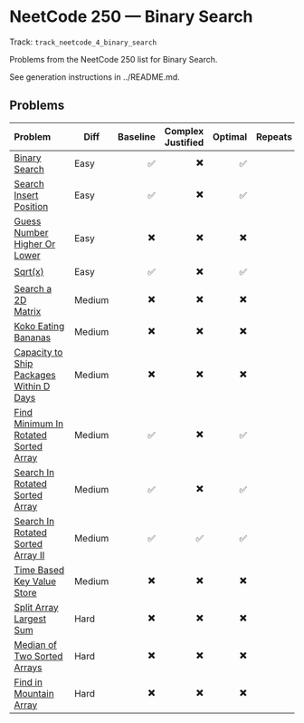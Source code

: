 # NeetCode 250 — Binary Search

Track: `track_neetcode_4_binary_search`

Problems from the NeetCode 250 list for Binary Search.

See generation instructions in ../README.md.

## Problems

| Problem&nbsp;&nbsp;&nbsp;&nbsp;&nbsp;&nbsp; | Diff | Baseline | Complex Justified | Optimal | Repeats | Min Time | Conf | Clarified | Communicated | Stated | Edge Tests | Clean Impl | Mistakes |
|:---|---|---:|---:|---:|---:|---:|---:|---:|---:|---:|---:|---:|---|
| [Binary Search](../problems/0704-binary-search/readme.md)&nbsp;&nbsp;&nbsp;&nbsp;&nbsp;&nbsp; | Easy | ✅ | ✖️ | ✅ |  | 0 | 3 | ✖️ | ✖️ | ✖️ | ✖️                 | ✖️ |  |
| [Search Insert Position](../problems/0035-search-insert-position/readme.md)&nbsp;&nbsp;&nbsp;&nbsp;&nbsp;&nbsp; | Easy | ✅ | ✖️ | ✅ |  | 0 | 2 | ✖️ | ✖️ | ✖️ | ✖️                 | ✖️ |  |
| [Guess Number Higher Or Lower](../problems/0374-guess-number-higher-or-lower/readme.md)&nbsp;&nbsp;&nbsp;&nbsp;&nbsp;&nbsp; | Easy | ✖️ | ✖️ | ✖️ |  | 0 | 1 | ✖️ | ✖️ | ✖️ | ✖️                 | ✖️ |  |
| [Sqrt(x)](../problems/0069-sqrtx/readme.md)&nbsp;&nbsp;&nbsp;&nbsp;&nbsp;&nbsp; | Easy | ✅ | ✖️ | ✅ |  | 0 | 1 | ✖️ | ✖️ | ✖️ | ✖️                 | ✖️ |  |
| [Search a 2D Matrix](../problems/0074-search-a-2d-matrix/readme.md)&nbsp;&nbsp;&nbsp;&nbsp;&nbsp;&nbsp; | Medium | ✖️ | ✖️ | ✖️ |  | 0 | 1 | ✖️ | ✖️ | ✖️ | ✖️                 | ✖️ |  |
| [Koko Eating Bananas](../problems/0875-koko-eating-bananas/readme.md)&nbsp;&nbsp;&nbsp;&nbsp;&nbsp;&nbsp; | Medium | ✖️ | ✖️ | ✖️ |  | 0 | 1 | ✖️ | ✖️ | ✖️ | ✖️                 | ✖️ |  |
| [Capacity to Ship Packages Within D Days](../problems/1011-capacity-to-ship-packages-within-d-days/readme.md)&nbsp;&nbsp;&nbsp;&nbsp;&nbsp;&nbsp; | Medium | ✖️ | ✖️ | ✖️ |  | 0 | 1 | ✖️ | ✖️ | ✖️ | ✖️                 | ✖️ |  |
| [Find Minimum In Rotated Sorted Array](../problems/0153-find-minimum-in-rotated-sorted-array/readme.md)&nbsp;&nbsp;&nbsp;&nbsp;&nbsp;&nbsp; | Medium | ✅ | ✖️ | ✅ |  | 0 | 1 | ✖️ | ✖️ | ✖️ | ✖️                 | ✖️ |  |
| [Search In Rotated Sorted Array](../problems/0033-search-in-rotated-sorted-array/readme.md)&nbsp;&nbsp;&nbsp;&nbsp;&nbsp;&nbsp; | Medium | ✅ | ✖️ | ✅ |  | 0 | 1 | ✖️ | ✖️ | ✖️ | ✖️                 | ✖️ |  |
| [Search In Rotated Sorted Array II](../problems/0081-search-in-rotated-sorted-array-ii/readme.md)&nbsp;&nbsp;&nbsp;&nbsp;&nbsp;&nbsp; | Medium | ✅ | ✅ | ✅ |  | 0 | 2 | ✖️ | ✖️ | ✖️ | ✖️                 | ✖️ |  |
| [Time Based Key Value Store](../problems/0981-time-based-key-value-store/readme.md)&nbsp;&nbsp;&nbsp;&nbsp;&nbsp;&nbsp; | Medium | ✖️ | ✖️ | ✖️ |  | 0 | 1 | ✖️ | ✖️ | ✖️ | ✖️                 | ✖️ |  |
| [Split Array Largest Sum](../problems/0410-split-array-largest-sum/readme.md)&nbsp;&nbsp;&nbsp;&nbsp;&nbsp;&nbsp; | Hard | ✖️ | ✖️ | ✖️ |  | 0 | 1 | ✖️ | ✖️ | ✖️ | ✖️                 | ✖️ |  |
| [Median of Two Sorted Arrays](../problems/0004-median-of-two-sorted-arrays/readme.md)&nbsp;&nbsp;&nbsp;&nbsp;&nbsp;&nbsp; | Hard | ✖️ | ✖️ | ✖️ |  | 0 | 1 | ✖️ | ✖️ | ✖️ | ✖️                 | ✖️ |  |
| [Find in Mountain Array](../problems/1095-find-in-mountain-array/readme.md)&nbsp;&nbsp;&nbsp;&nbsp;&nbsp;&nbsp; | Hard | ✖️ | ✖️ | ✖️ |  | 0 | 1 | ✖️ | ✖️ | ✖️ | ✖️                 | ✖️ |  |
